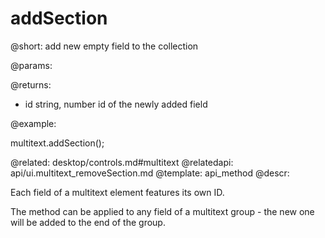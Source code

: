 addSection
=============

@short: add new empty field  to the collection
	

@params:

@returns:
- id	string, number		id of the newly added field

@example:

multitext.addSection();

@related:
	desktop/controls.md#multitext
@relatedapi:
	api/ui.multitext_removeSection.md
@template:	api_method
@descr:

Each field of a multitext element features its own ID.

The method can be applied to any field of a multitext group - the new one
will be added to the end of the group. 

